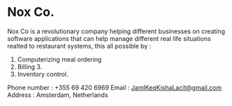 # Nox Co.
Nox Co is a revolutionary company helping different businesses on creating software applications that can help manage different real life situations realted to restaurant systems, this all possible by :
  1. Computerizing meal ordering 
  2. Billing 3.
  3. Inventory control.

Phone number : +355 69 420 6969
Email : JamIKeqKishaLacit@gmail.com
Address : Amsterdam, Netherlands
